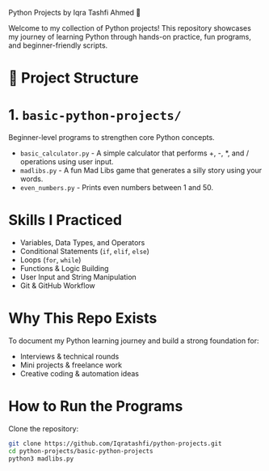 Python Projects by Iqra Tashfi Ahmed  🐍 

Welcome to my collection of Python projects! 
This repository showcases my journey of learning Python through hands-on practice, fun programs, and beginner-friendly scripts.

# 📁 Project Structure

# 1. `basic-python-projects/`
Beginner-level programs to strengthen core Python concepts.

- `basic_calculator.py` - A simple calculator that performs +, -, *, and / operations using user input.
- `madlibs.py` - A fun Mad Libs game that generates a silly story using your words.
- `even_numbers.py` - Prints even numbers between 1 and 50.

# Skills I Practiced

- Variables, Data Types, and Operators
- Conditional Statements (`if`, `elif`, `else`)
- Loops (`for`, `while`)
- Functions & Logic Building
- User Input and String Manipulation
- Git & GitHub Workflow 

# Why This Repo Exists

To document my Python learning journey and build a strong foundation for:
- Interviews & technical rounds 
- Mini projects & freelance work 
- Creative coding & automation ideas 

# How to Run the Programs

Clone the repository:

```bash
git clone https://github.com/Iqratashfi/python-projects.git
cd python-projects/basic-python-projects
python3 madlibs.py
